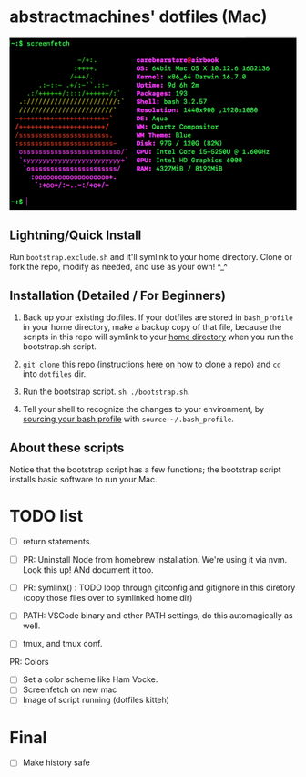 # abstractmachines' dotfiles (Mac)

![Screenfetch](./img/screenfetch-dotfiles.png)

## Lightning/Quick Install
Run `bootstrap.exclude.sh` and it'll symlink to your home directory. Clone or
fork the repo, modify as needed, and use as your own! ^_^

## Installation (Detailed / For Beginners)
1. Back up your existing dotfiles. If your dotfiles are stored in `bash_profile`
in your home directory, make a backup copy of that file, because the scripts in
this repo will symlink to your [home directory](https://en.wikipedia.org/wiki/Home_directory) when you run the bootstrap.sh script.

2. `git clone` this repo ([instructions here on how to clone a repo](https://git-scm.com/book/en/v2/Git-Basics-Getting-a-Git-Repository)) and `cd` into `dotfiles` dir.

3. Run the bootstrap script. `sh ./bootstrap.sh`.

4. Tell your shell to recognize the changes to your environment, by [sourcing 
your bash profile](https://stackoverflow.com/questions/4608187/how-to-reload-bash-profile-from-the-command-line) with `source ~/.bash_profile`.

## About these scripts

Notice that the bootstrap script has a few functions; the bootstrap script 
installs basic software to run your Mac. 

# TODO list

- [ ] return statements.

- [ ] PR: Uninstall Node from homebrew installation. We're using it via nvm. Look this up! ANd document it too.

- [ ] PR: symlinx() : TODO loop through gitconfig and gitignore in this diretory (copy those files over to symlinked home dir)

- [ ] PATH: VSCode binary and other PATH settings, do this automagically as well.

- [ ] tmux, and tmux conf.

PR: Colors
- [ ] Set a color scheme like Ham Vocke.
- [ ] Screenfetch on new mac
- [ ] Image of script running (dotfiles kitteh)

# Final
- [ ] Make history safe
